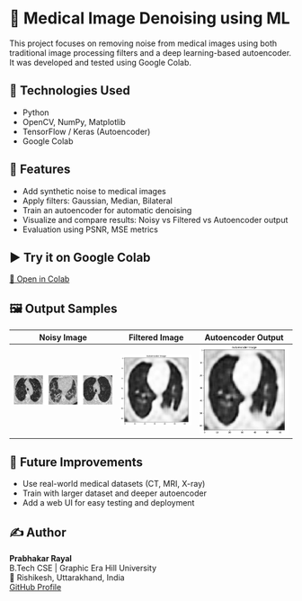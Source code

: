 # 🧠 Medical Image Denoising using ML

This project focuses on removing noise from medical images using both traditional image processing filters and a deep learning-based autoencoder. It was developed and tested using Google Colab.

## 🔧 Technologies Used
- Python  
- OpenCV, NumPy, Matplotlib  
- TensorFlow / Keras (Autoencoder)  
- Google Colab

## 📌 Features
- Add synthetic noise to medical images  
- Apply filters: Gaussian, Median, Bilateral  
- Train an autoencoder for automatic denoising  
- Visualize and compare results: Noisy vs Filtered vs Autoencoder output  
- Evaluation using PSNR, MSE metrics

## ▶️ Try it on Google Colab  
[🔗 Open in Colab](https://colab.research.google.com/drive/1VRdddGy5Gga68sWWc3kSNrMXTX2zgS0x?usp=sharing)

## 🖼️ Output Samples


| Noisy Image | Filtered Image | Autoencoder Output |
|-------------|----------------|---------------------|
| ![Noisy](noised_image.png) | ![Filtered](autoencoded_image.png) | ![Denoised]( autoencoded_image.png) |

## 🚀 Future Improvements
- Use real-world medical datasets (CT, MRI, X-ray)  
- Train with larger dataset and deeper autoencoder  
- Add a web UI for easy testing and deployment

## ✍️ Author
**Prabhakar Rayal**  
B.Tech CSE | Graphic Era Hill University  
📍 Rishikesh, Uttarakhand, India  
[GitHub Profile](https://github.com/yourusername)
